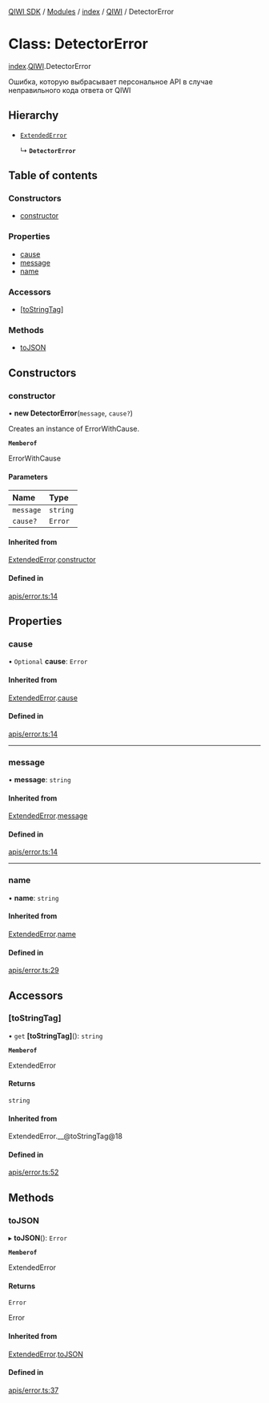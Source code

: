 [QIWI SDK](../README.md) / [Modules](../modules.md) / [index](../modules/index.md) / [QIWI](../modules/index.QIWI.md) / DetectorError

# Class: DetectorError

[index](../modules/index.md).[QIWI](../modules/index.QIWI.md).DetectorError

Ошибка, которую выбрасывает персональное API в случае
неправильного кода ответа от QIWI

## Hierarchy

- [`ExtendedError`](index._internal_.ExtendedError.md)

  ↳ **`DetectorError`**

## Table of contents

### Constructors

- [constructor](index.QIWI.DetectorError.md#constructor)

### Properties

- [cause](index.QIWI.DetectorError.md#cause)
- [message](index.QIWI.DetectorError.md#message)
- [name](index.QIWI.DetectorError.md#name)

### Accessors

- [[toStringTag]](index.QIWI.DetectorError.md#[tostringtag])

### Methods

- [toJSON](index.QIWI.DetectorError.md#tojson)

## Constructors

### constructor

• **new DetectorError**(`message`, `cause?`)

Creates an instance of ErrorWithCause.

**`Memberof`**

ErrorWithCause

#### Parameters

| Name | Type |
| :------ | :------ |
| `message` | `string` |
| `cause?` | `Error` |

#### Inherited from

[ExtendedError](index._internal_.ExtendedError.md).[constructor](index._internal_.ExtendedError.md#constructor)

#### Defined in

[apis/error.ts:14](https://github.com/AlexXanderGrib/node-qiwi-sdk/blob/501d75e/src/apis/error.ts#L14)

## Properties

### cause

• `Optional` **cause**: `Error`

#### Inherited from

[ExtendedError](index._internal_.ExtendedError.md).[cause](index._internal_.ExtendedError.md#cause)

#### Defined in

[apis/error.ts:14](https://github.com/AlexXanderGrib/node-qiwi-sdk/blob/501d75e/src/apis/error.ts#L14)

___

### message

• **message**: `string`

#### Inherited from

[ExtendedError](index._internal_.ExtendedError.md).[message](index._internal_.ExtendedError.md#message)

#### Defined in

[apis/error.ts:14](https://github.com/AlexXanderGrib/node-qiwi-sdk/blob/501d75e/src/apis/error.ts#L14)

___

### name

• **name**: `string`

#### Inherited from

[ExtendedError](index._internal_.ExtendedError.md).[name](index._internal_.ExtendedError.md#name)

#### Defined in

[apis/error.ts:29](https://github.com/AlexXanderGrib/node-qiwi-sdk/blob/501d75e/src/apis/error.ts#L29)

## Accessors

### [toStringTag]

• `get` **[toStringTag]**(): `string`

**`Memberof`**

ExtendedError

#### Returns

`string`

#### Inherited from

ExtendedError.\_\_@toStringTag@18

#### Defined in

[apis/error.ts:52](https://github.com/AlexXanderGrib/node-qiwi-sdk/blob/501d75e/src/apis/error.ts#L52)

## Methods

### toJSON

▸ **toJSON**(): `Error`

**`Memberof`**

ExtendedError

#### Returns

`Error`

Error

#### Inherited from

[ExtendedError](index._internal_.ExtendedError.md).[toJSON](index._internal_.ExtendedError.md#tojson)

#### Defined in

[apis/error.ts:37](https://github.com/AlexXanderGrib/node-qiwi-sdk/blob/501d75e/src/apis/error.ts#L37)
